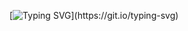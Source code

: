 [![Typing SVG](https://readme-typing-svg.demolab.com?font=Fira+Code&pause=1000&color=FFDEB9&width=436&height=60&lines=Hello+!+%F0%9F%91%8B+I'm+Justin+Myles+Q+Ca%C3%B1edo;Nice+to+meet+you+!!!)](https://git.io/typing-svg)
